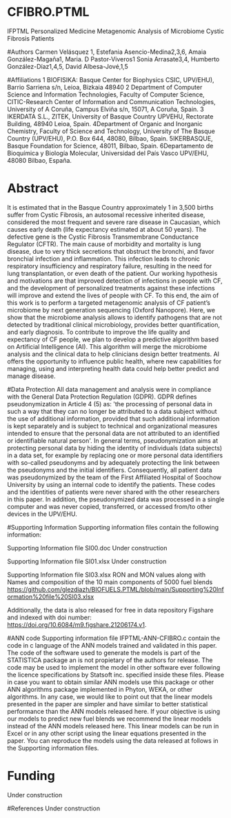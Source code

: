# CFIBRO.PTML
IFPTML Personalized Medicine Metagenomic Analysis of Microbiome Cystic Fibrosis Patients

#Authors
Carmen Velásquez 1, Estefania Asencio-Medina2,3,6, 
Amaia González-Magaña1, Maria. D Pastor-Viveros1 
Sonia Arrasate3,4, Humberto González-Díaz1,4,5, David Albesa-Jové,1,5

#Affiliations
1 BIOFISIKA: Basque Center for Biophysics CSIC, UPV/EHU), Barrio Sarriena s/n, Leioa, Bizkaia 48940
2 Department of Computer Science and Information Technologies, Faculty of Computer Science, CITIC-Research Center of Information and Communication Technologies, University of A Coruña, Campus Elviña s/n, 15071, A Coruña, Spain.
3 IKERDATA S.L., ZITEK, University of Basque Country UPVEHU, Rectorate Building, 48940 Leioa, Spain.
4Department of Organic and Inorganic Chemistry, Faculty of Science and Technology, University of The Basque Country (UPV/EHU), P.O. Box 644, 48080, Bilbao, Spain.
5IKERBASQUE, Basque Foundation for Science, 48011, Bilbao, Spain.
6Departamento de Bioquímica y Biología Molecular, Universidad del País Vasco UPV/EHU, 48080 Bilbao, España.

# Abstract
It is estimated that in the Basque Country approximately 1 in 3,500 births suffer from Cystic Fibrosis, an autosomal recessive inherited disease, considered the most frequent and severe rare disease in Caucasian, which causes early death (life expectancy estimated at about 50 years). The defective gene is the Cystic Fibrosis Transmembrane Conductance Regulator (CFTR). The main cause of morbidity and mortality is lung disease, due to very thick secretions that obstruct the bronchi, and favor bronchial infection and inflammation. This infection leads to chronic respiratory insufficiency and respiratory failure, resulting in the need for lung transplantation, or even death of the patient. Our working hypothesis and motivations are that improved detection of infections in people with CF, and the development of personalized treatments against these infections will improve and extend the lives of people with CF. To this end, the aim of this work is to perform a targeted metagenomic analysis of CF patient’s microbiome by next generation sequencing (Oxford Nanopore). Here, we show that the microbiome analysis allows to identify pathogens that are not detected by traditional clinical microbiology, provides better quantification, and early diagnosis.  To contribute to improve the life quality and expectancy of CF people, we plan to develop a predictive algorithm based on Artificial Intelligence (AI). This algorithm will merge the microbiome analysis and the clinical data to help clinicians design better treatments. AI offers the opportunity to influence public health, where new capabilities for managing, using and interpreting health data could help better predict and manage disease.

#Data Protection
All data management and analysis were in compliance with the General Data Protection Regulation (GDPR). GDPR defines pseudonymization in Article 4 (5) as: 'the processing of personal data in such a way that they can no longer be attributed to a data subject without the use of additional information, provided that such additional information is kept separately and is subject to technical and organizational measures intended to ensure that the personal data are not attributed to an identified or identifiable natural person'. In general terms, pseudonymization aims at protecting personal data by hiding the identity of individuals (data subjects) in a data set, for example by replacing one or more personal data identifiers with so-called pseudonyms and by adequately protecting the link between the pseudonyms and the initial identifiers. Consequently, all patient data was pseudonymized by the team of the First Affiliated Hospital of Soochow University by using an internal code to identify the patients. These codes and the identities of patients were never shared with the other researchers in this paper. In addition, the pseudonymized data was processed in a single computer and was never copied, transferred, or accessed from/to other devices in the UPV/EHU.

#Supporting Information
Supporting information files contain the following information:

Supporting Information file SI00.doc
Under construction

Supporting Information file SI01.xlsx
Under construction

Supporting Information file SI03.xlsx RON and MON values along with Names and composition of the 10 main components of 5000 fuel blends https://github.com/glezdiazh/BIOFUELS.PTML/blob/main/Supporting%20Information%20file%20SI03.xlsx

Additionally, the data is also released for free in data repository Figshare and indexed with doi number: https://doi.org/10.6084/m9.figshare.21206174.v1.

#ANN code
Supporting information file IFPTML-ANN-CFIBRO.c contain the code in c language of the ANN models trained and validated in this paper. The code of the software used to generate the models is part of the STATISTICA package an is not propietary of the authors for release. The code may be used to implement the model in other software ever following the licence specifications by Statsoft inc. specified inside these files. Please in case you want to obtain similar ANN models use this package or other ANN algorithms package implemented in Phyton, WEKA, or other algorithms. In any case, we would like to point out that the linear models presented in the paper are simpler and have similar to better statistical performance than the ANN models released here. If your objective is using our models to predict new fuel blends we recommend the linear models instead of the ANN models released here. This linear models can be run in Excel or in any other script using the linear equations presented in the paper. You can reproduce the models using the data released at follows in the Supporting information files.

# Funding
Under construction

#References
Under construction


